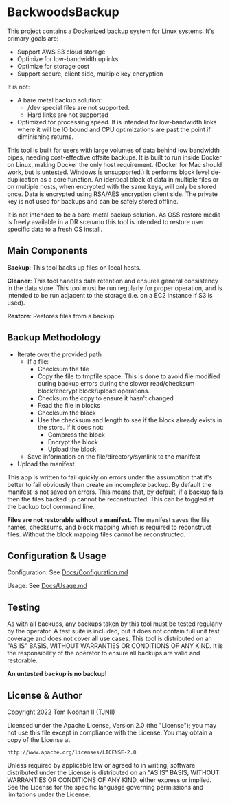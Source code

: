 BackwoodsBackup
===============

This project contains a Dockerized backup system for Linux systems.
It's primary goals are:

- Support AWS S3 cloud storage
- Optimize for low-bandwidth uplinks
- Optimize for storage cost
- Support secure, client side, multiple key encryption

It is not:

- A bare metal backup solution:
  - /dev special files are not supported.
  - Hard links are not supported
- Optimized for processing speed.  It is intended for low-bandwidth links where it will be IO bound and CPU optimizations are past the point if diminishing returns.

This tool is built for users with large volumes of data behind low bandwidth pipes, needing cost-effective offsite backups.
It is built to run inside Docker on Linux, making Docker the only host requirement.
(Docker for Mac should work, but is untested.  Windows is unsupported.)
It performs block level de-duplication as a core function.
An identical block of data in multiple files or on multiple hosts, when encrypted with the same keys, will only be stored once.
Data is encrypted using RSA/AES encryption client side.
The private key is not used for backups and can be safely stored offline.

It is not intended to be a bare-metal backup solution.
As OSS restore media is freely available in a DR scenario this tool is intended to restore user specific data to a fresh OS install.

Main Components
---------------

**Backup**: This tool backs up files on local hosts.

**Cleaner**: This tool handles data retention and ensures general consistency in the data store.  This tool must be run regularly for proper operation, and is intended to be run adjacent to the storage (i.e. on a EC2 instance if S3 is used).

**Restore**: Restores files from a backup.

Backup Methodology
------------------

- Iterate over the provided path
  - If a file:
    - Checksum the file
    - Copy the file to tmpfile space.  This is done to avoid file modified during backup errors during the slower read/checksum block/encrypt block/upload operations.
    - Checksum the copy to ensure it hasn't changed
    - Read the file in blocks
    - Checksum the block
    - Use the checksum and length to see if the block already exists in the store.  If it does not:
      - Compress the block
      - Encrypt the block
      - Upload the block
  - Save information on the file/directory/symlink to the manifest
- Upload the manifest

This app is written to fail quickly on errors under the assumption that it's better to fail obviously than create an incomplete backup.
By default the manifest is not saved on errors.
This means that, by default, if a backup fails then the files backed up cannot be reconstructed.
This can be toggled at the backup tool command line.

**Files are not restorable without a manifest.**
The manifest saves the file names, checksums, and block mapping which is required to reconstruct files.
Without the block mapping files cannot be reconstructed.

Configuration & Usage
---------------------

Configuration: See [Docs/Configuration.md](Docs/Configuration.md)

Usage: See [Docs/Usage.md](Docs/Usage.md)

Testing
-------

As with all backups, any backups taken by this tool must be tested regularly by the operator.
A test suite is included, but it does not contain full unit test coverage and does not cover all use cases.
This tool is distributed on an "AS IS" BASIS, WITHOUT WARRANTIES OR CONDITIONS OF ANY KIND.
It is the responsibility of the operator to ensure all backups are valid and restorable.

**An untested backup is no backup!**

License & Author
----------------

Copyright 2022 Tom Noonan II (TJNII)

Licensed under the Apache License, Version 2.0 (the "License");
you may not use this file except in compliance with the License.
You may obtain a copy of the License at

    http://www.apache.org/licenses/LICENSE-2.0

Unless required by applicable law or agreed to in writing, software
distributed under the License is distributed on an "AS IS" BASIS,
WITHOUT WARRANTIES OR CONDITIONS OF ANY KIND, either express or implied.
See the License for the specific language governing permissions and
limitations under the License.
